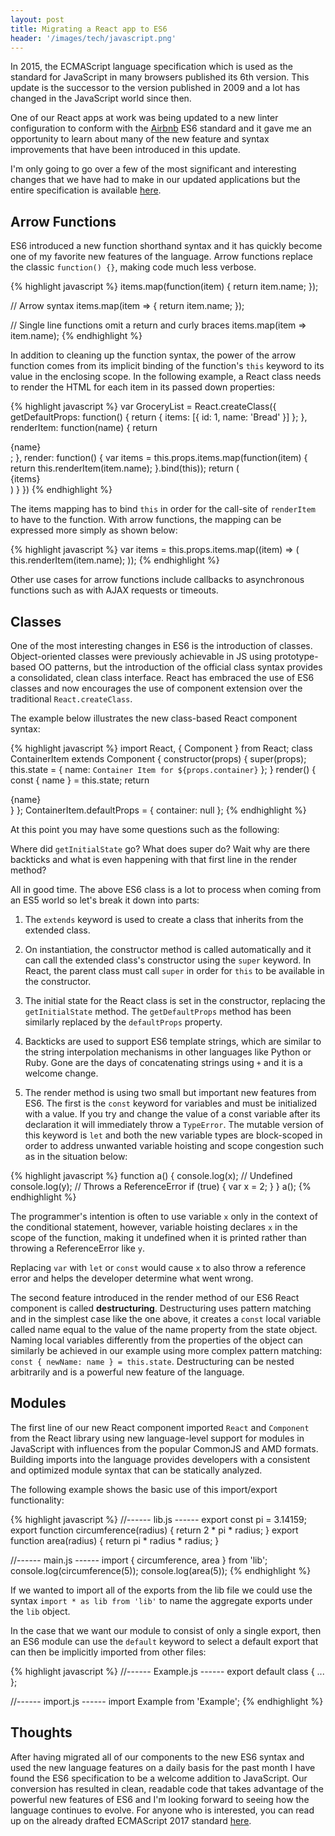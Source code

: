 ```yaml
---
layout: post
title: Migrating a React app to ES6
header: '/images/tech/javascript.png'
---
```


In 2015, the ECMAScript language specification which is used as the standard for JavaScript in many browsers published its 6th version. This update is the successor to the version published in 2009 and a lot has changed in the JavaScript world since then.

<!--halt-->

One of our React apps at work was being updated to a new linter configuration to conform with the [Airbnb](https://github.com/airbnb/javascript) ES6 standard and it gave me an opportunity to learn about many of the new feature and syntax improvements that have been introduced in this update.

I'm only going to go over a few of the most significant and interesting changes that we have had to make in our updated applications but the entire specification is available [here](http://www.ecma-international.org/ecma-262/6.0/).

## Arrow Functions

ES6 introduced a new function shorthand syntax and it has quickly become one of my favorite new features of the language. Arrow functions replace the classic `function() {}`, making code much less verbose.

{% highlight javascript %}
items.map(function(item) {
  return item.name;
});

// Arrow syntax
items.map(item => {
  return item.name;
});

// Single line functions omit a return and curly braces
items.map(item => item.name);
{% endhighlight %}

In addition to cleaning up the function syntax, the power of the arrow function comes from its implicit binding of the function's `this` keyword to its value in the enclosing scope. In the following example, a React class needs to render the HTML for each item in its passed down properties:

{% highlight javascript %}
var GroceryList = React.createClass({
  getDefaultProps: function() {
    return {
      items: [{ id: 1, name: 'Bread' }]
    };
  },
  renderItem: function(name) {
    return <div>{name}</div>;
  },
  render: function() {
    var items = this.props.items.map(function(item) {
      return this.renderItem(item.name);
    }.bind(this));
    return (
      <div>{items}</div>
    )
  }
})
{% endhighlight %}

The items mapping has to bind `this` in order for the call-site of `renderItem` to have to the function. With arrow functions, the mapping can be expressed more simply as shown below:

{% highlight javascript %}
var items = this.props.items.map((item) => (
  this.renderItem(item.name);
));
{% endhighlight %}

Other use cases for arrow functions include callbacks to asynchronous functions such as with AJAX requests or timeouts.

## Classes

One of the most interesting changes in ES6 is the introduction of classes. Object-oriented classes were previously achievable in JS using prototype-based OO patterns, but the introduction of the official class syntax provides a consolidated, clean class interface. React has embraced the use of ES6 classes and now encourages the use of component extension over the traditional `React.createClass`.

The example below illustrates the new class-based React component syntax:

{% highlight javascript %}
import React, { Component } from React;
class ContainerItem extends Component {
  constructor(props) {
    super(props);
    this.state = {
      name: `Container Item for ${props.container}`
    };
  }
  render() {
    const { name } = this.state;
    return <div>{name}</div>
  }
};
ContainerItem.defaultProps = {
  container: null
};
{% endhighlight %}

At this point you may have some questions such as the following:

Where did `getInitialState` go? What does super do? Wait why are there backticks and what is even happening with that first line in the render method?

All in good time. The above ES6 class is a lot to process when coming from an ES5 world so let's break it down into parts:

1. The `extends` keyword is used to create a class that inherits from the extended class.

2. On instantiation, the constructor method is called automatically and it can call the extended class's constructor using the `super` keyword. In React, the parent class must call `super` in order for `this` to be available in the constructor.

3. The initial state for the React class is set in the constructor, replacing the `getInitialState` method. The `getDefaultProps` method has been similarly replaced by the `defaultProps` property.

4. Backticks are used to support ES6 template strings, which are similar to the string interpolation mechanisms in other languages like Python or Ruby. Gone are the days of concatenating strings using `+` and it is a welcome change.

5. The render method is using two small but important new features from ES6. The first is the `const` keyword for variables and must be initialized with a value. If you try and change the value of a const variable after its declaration it will immediately throw a `TypeError`. The mutable version of this keyword is `let` and both the new variable types are block-scoped in order to address unwanted variable hoisting and scope congestion such as in the situation below:

{% highlight javascript %}
function a() {
	console.log(x); // Undefined
	console.log(y); // Throws a ReferenceError
	if (true) {
		var x = 2;
	}
}
a();
{% endhighlight %}

The programmer's intention is often to use variable `x` only in the context of the conditional statement, however, variable hoisting declares `x` in the scope of the function, making it undefined when it is printed rather than throwing a ReferenceError like `y`.

Replacing `var` with `let` or `const` would cause `x` to also throw a reference error and helps the developer determine what went wrong.

The second feature introduced in the render method of our ES6 React component is called **destructuring**. Destructuring uses pattern matching and in the simplest case like the one above, it creates a `const` local variable called name equal to the value of the name property from the state object. Naming local variables differently from the properties of the object can similarly be achieved in our example using more complex pattern matching: `const { newName: name } = this.state`. Destructuring can be nested arbitrarily and is a powerful new feature of the language.

## Modules

The first line of our new React component imported `React` and `Component` from the React library using new language-level support for modules in JavaScript with influences from the popular CommonJS and AMD formats. Building imports into the language provides developers with a consistent and optimized module syntax that can be statically analyzed.

The following example shows the basic use of this import/export functionality:

{% highlight javascript %}
//------ lib.js ------
export const pi = 3.14159;
export function circumference(radius) {
    return 2 * pi * radius;
}
export function area(radius) {
    return pi * radius * radius;
}

//------ main.js ------
import { circumference, area } from 'lib';
console.log(circumference(5));
console.log(area(5));
{% endhighlight %}

If we wanted to import all of the exports from the lib file we could use the syntax `import * as lib from 'lib'` to name the aggregate exports under the `lib` object.

In the case that we want our module to consist of only a single export, then an ES6 module can use the `default` keyword to select a default export that can then be implicitly imported from other files:

{% highlight javascript %}
//------ Example.js ------
export default class { ... };

//------ import.js ------
import Example from 'Example';
{% endhighlight %}

## Thoughts

After having migrated all of our components to the new ES6 syntax and used the new language features on a daily basis for the past month I have found the ES6 specification to be a welcome addition to JavaScript. Our conversion has resulted in clean, readable code that takes advantage of the powerful new features of ES6 and I'm looking forward to seeing how the language continues to evolve. For anyone who is interested, you can read up on the already drafted ECMAScript 2017 standard [here](https://tc39.github.io/ecma262).
